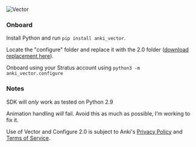 ![Vector](https://github.com/AEP-Vision/Vector-Configure/blob/master/images/config2.png?raw=true)

### Onboard

Install Python and run ``pip install anki_vector``.

Locate the "configure" folder and replace it with the 2.0 folder ([download replacement here](https://github.com/AEP-Vision/Vector-Configure/releases)).

Onboard using your Stratus account using ``python3 -m anki_vector.configure``

### Notes

SDK will *only* work as tested on Python 2.9

Animation handling *will* fail. Avoid this as much as possible, I’m working to fix it.

Use of Vector and Configure 2.0 is subject to Anki's [Privacy Policy](https://anki.bot/policies/privacy-policy) and [Terms of Service](https://anki.bot/policies/terms-of-service).
